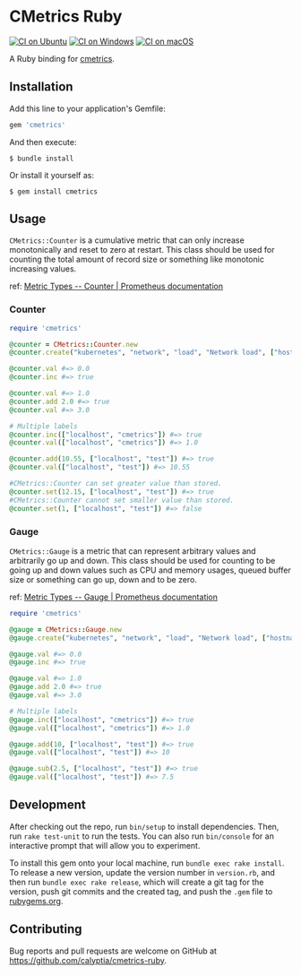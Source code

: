 # CMetrics Ruby

[![CI on Ubuntu](https://github.com/calyptia/cmetrics-ruby/actions/workflows/linux.yml/badge.svg?branch=main)](https://github.com/calyptia/cmetrics-ruby/actions/workflows/linux.yml)
[![CI on Windows](https://github.com/calyptia/cmetrics-ruby/actions/workflows/windows.yml/badge.svg?branch=main)](https://github.com/calyptia/cmetrics-ruby/actions/workflows/windows.yml)
[![CI on macOS](https://github.com/calyptia/cmetrics-ruby/actions/workflows/macos.yml/badge.svg?branch=main)](https://github.com/calyptia/cmetrics-ruby/actions/workflows/macos.yml)

A Ruby binding for [cmetrics](https://github.com/calyptia/cmetrics).

## Installation

Add this line to your application's Gemfile:

```ruby
gem 'cmetrics'
```

And then execute:

    $ bundle install

Or install it yourself as:

    $ gem install cmetrics

## Usage

`CMetrics::Counter` is a cumulative metric that can only increase monotonically and reset to zero at restart.
This class should be used for counting the total amount of record size or something like monotonic increasing values.

ref: [Metric Types -- Counter | Prometheus documentation](https://prometheus.io/docs/concepts/metric_types/#counter)

### Counter

```ruby
require 'cmetrics'

@counter = CMetrics::Counter.new
@counter.create("kubernetes", "network", "load", "Network load", ["hostname", "app"])

@counter.val #=> 0.0
@counter.inc #=> true

@counter.val #=> 1.0
@counter.add 2.0 #=> true
@counter.val #=> 3.0

# Multiple labels
@counter.inc(["localhost", "cmetrics"]) #=> true
@counter.val(["localhost", "cmetrics"]) #=> 1.0

@counter.add(10.55, ["localhost", "test"]) #=> true
@counter.val(["localhost", "test"]) #=> 10.55

#CMetrics::Counter can set greater value than stored.
@counter.set(12.15, ["localhost", "test"]) #=> true
#CMetrics::Counter cannot set smaller value than stored.
@counter.set(1, ["localhost", "test"]) #=> false
```

### Gauge

`CMetrics::Gauge` is a metric that can represent arbitrary values and arbitrarily go up and down.
This class should be used for counting to be going up and down values such as CPU and memory usages, queued buffer size or something can go up, down and to be zero.

ref: [Metric Types -- Gauge | Prometheus documentation](https://prometheus.io/docs/concepts/metric_types/#gauge)

```ruby
require 'cmetrics'

@gauge = CMetrics::Gauge.new
@gauge.create("kubernetes", "network", "load", "Network load", ["hostname", "app"])

@gauge.val #=> 0.0
@gauge.inc #=> true

@gauge.val #=> 1.0
@gauge.add 2.0 #=> true
@gauge.val #=> 3.0

# Multiple labels
@gauge.inc(["localhost", "cmetrics"]) #=> true
@gauge.val(["localhost", "cmetrics"]) #=> 1.0

@gauge.add(10, ["localhost", "test"]) #=> true
@gauge.val(["localhost", "test"]) #=> 10

@gauge.sub(2.5, ["localhost", "test"]) #=> true
@gauge.val(["localhost", "test"]) #=> 7.5
```

## Development

After checking out the repo, run `bin/setup` to install dependencies. Then, run `rake test-unit` to run the tests. You can also run `bin/console` for an interactive prompt that will allow you to experiment.

To install this gem onto your local machine, run `bundle exec rake install`. To release a new version, update the version number in `version.rb`, and then run `bundle exec rake release`, which will create a git tag for the version, push git commits and the created tag, and push the `.gem` file to [rubygems.org](https://rubygems.org).

## Contributing

Bug reports and pull requests are welcome on GitHub at https://github.com/calyptia/cmetrics-ruby.
